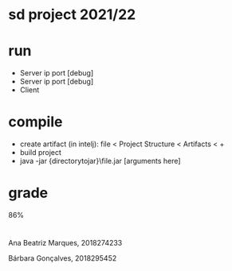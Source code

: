 # sd project 2021/22

# run
- Server ip port [debug]
- Server ip port [debug]
- Client

# compile

- create artifact (in intelj): file < Project Structure < Artifacts < + 
- build project
- java -jar {directorytojar}\file.jar [arguments here]


# grade
86%

#

Ana Beatriz Marques, 2018274233

Bárbara Gonçalves, 2018295452

      
